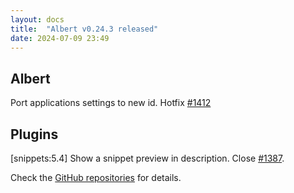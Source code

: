 ```yaml
---
layout: docs
title:  "Albert v0.24.3 released"
date: 2024-07-09 23:49
---
```


## Albert
Port applications settings to new id. Hotfix [#1412](https://github.com/albertlauncher/albert/issues/1412)

## Plugins
[snippets:5.4] Show a snippet preview in description. Close [#1387](https://github.com/albertlauncher/albert/issues/1387).

Check the [GitHub repositories](https://github.com/albertlauncher/albert/commits/v0.24.3) for details.
